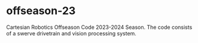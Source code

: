 # offseason-23
Cartesian Robotics Offseason Code 2023-2024 Season. The code consists of a swerve drivetrain and vision processing system.
